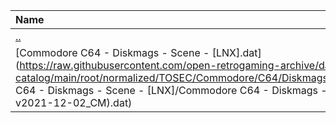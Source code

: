 |Name|Size|
|:---|---:|
|[..](../index.html)|DIR|
|[Commodore C64 - Diskmags - Scene - [LNX].dat](https://raw.githubusercontent.com/open-retrogaming-archive/dat-catalog/main/root/normalized/TOSEC/Commodore/C64/Diskmags/Scene/[LNX]/Commodore C64 - Diskmags - Scene - [LNX]/Commodore C64 - Diskmags - Scene - [LNX] (TOSEC-v2021-12-02_CM).dat)|77396|
